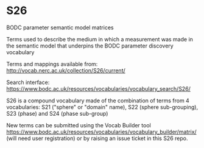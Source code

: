 # S26
BODC parameter semantic model matrices

Terms used to describe the medium in which a measurement was made in the semantic model that underpins the BODC parameter discovery vocabulary

Terms and mappings available from: http://vocab.nerc.ac.uk/collection/S26/current/

Search interface: https://www.bodc.ac.uk/resources/vocabularies/vocabulary_search/S26/

S26 is a compound vocabulary made of the combination of terms from 4 vocabularies: S21 ("sphere" or "domain" name), S22 (sphere sub-grouping), S23 (phase) and S24 (phase sub-group)

New terms can be submitted using the Vocab Builder tool https://www.bodc.ac.uk/resources/vocabularies/vocabulary_builder/matrix/ (will need user registration) or by raising an issue ticket in this S26 repo.
